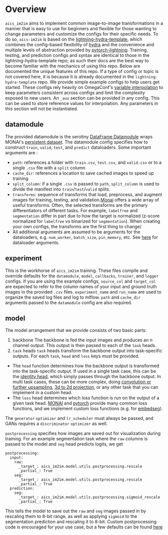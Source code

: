 # Overview

`aics_im2im` aims to implement common image-to-image transformations in a manner that is easy to use for beginners and flexible for those wanting to change parameters and customize the configs for their specific needs. To do so, `aics-im2im` is based on the [lightning-hydra-template](https://github.com/ashleve/lightning-hydra-template), which combines the config-based flexibility of [hydra](https://hydra.cc/) and the convenience and multiple levels of abstraction provided by [pytorch-lightning](https://www.pytorchlightning.ai/). Training, testing, and prediction configs and syntax are identical to those in the lightning-hydra-template repo; as such their docs are the best way to become familiar with the mechanics of using this repo. Below are documented the unique features of this repo. If a type of config or topic is not covered here, it is because it is already documented in the `lightning-hydra-template` repo. 
We provide simple example configs to help users get started. These configs rely heavily on OmegaConf's [variable interpolation](https://omegaconf.readthedocs.io/en/2.3_branch/usage.html#variable-interpolation) to keep parameters consistent across configs and limit the complexity exposed to new users. 
An `_aux` section can be provided in any config. This can be used to store reference values for interpolation. Any parameters in this section will not be instantiated.

## datamodule
The provided datamodule is the serotiny [DataFrame Datamodule](https://github.com/AllenCell/serotiny/blob/32b3811fc1ef013a191e34181b0add1ca145663d/serotiny/datamodules/dataframe/dataframe_datamodule.py) wraps MONAI's [persistent dataset](https://docs.monai.io/en/stable/data.html#persistentdataset). 
The datamodule config specifies how to construct `train`, `valid`, `test`, and `predict` dataloaders. 
Some important arguments are :
- `path`: references a folder with `train.csv`, `test.csv`, and `valid.csv` or to a single `.csv` file with a `split` column
- `cache_dir`: references a location to save cached images to speed up training
- `split_column`: if a single `.csv` is passed to `path`, `split_column` is used to divide the manifest into `train`/`test`/`valid` splits. 
- `transforms`: sequence of transforms that load, preprocess, and augment images for training, testing, and validation.[Monai](https://docs.monai.io/en/stable/transforms.html) offers a wide array of useful transforms. Often, the selected transforms are the primary differentiators of different tasks. For example, `labelfree` and `segmentation` differ in part due to how the target is normalized (z-score normalized for `labelfree` vs binarized for `segmentation`). When creating your own configs, the transforms are the first thing to change/ 
- All additional arguments are assumed to be arguments for the dataloaders, e.g. `num_worker`, `batch_size`, `pin_memory`, etc. See [here](https://pytorch.org/docs/stable/data.html#torch.utils.data.DataLoader) for dataloader arguments. 


## experiment
This is the workhorse of `aics_im2im` training. These files compile and override defaults for the `datamodule`, `model`, `callbacks`, `trainer`, and `logger` configs. 
If you are using the example configs, `source_col` and `target_col` are expected to refer to the column names of your input and ground truth images in the provided `.csv` files. `experiment_name` and `run_name` are used to organize the saved log files and log to mlflow. `path` and `cache_dir` arguments passed to the `datamodule` config are also required.

## model
The model arrangement that we provide consists of two basic parts:
1. backbone
The backbone is fed the input images and produces an $n$ channel output. This output is then passed to each of the `task` heads.
2. `task` heads
`task` heads transform the backbone output into task-specific outputs. For each `task`, `head` and `loss` keys must be provided. 
- The `head` function determines how the backbone output is transformed into the task-specific output. If used in a single task case, this can be the [identity head](https://github.com/AllenCellModeling/aics-im2im/blob/b19dd56da4adfbaca658dd7ad6128a1bfe42b721/aics_im2im/models/components/aux_head.py#L12), which simply passes through the backbone output. In multi task cases, these can be more complex, doing [convolution or further upsampling](https://github.com/AllenCellModeling/aics-im2im/blob/b19dd56da4adfbaca658dd7ad6128a1bfe42b721/aics_im2im/models/components/aux_head.py#L66), [3d to 2d projection](https://github.com/AllenCellModeling/aics-im2im/blob/b19dd56da4adfbaca658dd7ad6128a1bfe42b721/aics_im2im/models/components/aux_head.py#L31), or any other task that you can implement in a custom head. 
- The `loss` head determines which loss function is run on the output of a given task head. [MONAI](https://docs.monai.io/en/stable/losses.html#loss-functions) and [pytorch](https://docs.monai.io/en/stable/losses.html#loss-functions) provide many common loss functions, and we implement custom loss functions (e.g. for [embedseg](https://github.com/AllenCellModeling/aics-im2im/blob/b19dd56da4adfbaca658dd7ad6128a1bfe42b721/aics_im2im/utils/embedseg_utils.py#L315)). 

The `generator` `optimizer` and `lr_scheduler` must always be passed, and GANs requires a `discriminator` `optimizer` as well.

`postprocessing` specifies how images are saved out for visualization during training. For an example segmentation task where the `raw` columns is passed to the model and `seg` head predicts logits, we get
```
postprocessing:
  input:
    raw:
      _target_: aics_im2im.model.utils.postprocessing.rescale
      _partial_: True
    seg:
      _target_: aics_im2im.model.utils.postprocessing.rescale
      _partial_: True
  prediction:
    seg:
      _target_: aics_im2im.model.utils.postprocessing.sigmoid_rescale
      _partial_: True
```
This tells the model to save out the `raw` and `seg` images passed in by rescaling them to 8-bit range, as well as applying `sigmoid` to the segmentation prediction and rescaling it to 8-bit. Custom postprocessing code is encouraged for your use case, but a few defaults can be found [here](https://github.com/AllenCellModeling/aics-im2im/blob/b19dd56da4adfbaca658dd7ad6128a1bfe42b721/aics_im2im/utils/postprocessing.py)

